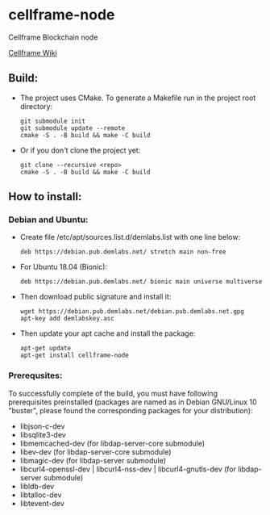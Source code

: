 # cellframe-node
Cellframe Blockchain node

[Cellframe Wiki](https://wiki.cellframe.net)

## Build:

* The project uses CMake. To generate a Makefile run in the project root directory:
  ```
  git submodule init
  git submodule update --remote
  cmake -S . -B build && make -C build
  ```
* Or if you don't clone the project yet:
  ```
  git clone --recursive <repo>
  cmake -S . -B build && make -C build
  ```

## How to install:

### Debian and Ubuntu:

* Create file /etc/apt/sources.list.d/demlabs.list with one line below:
  ```
  deb https://debian.pub.demlabs.net/ stretch main non-free
  ```
* For Ubuntu 18.04 (Bionic):
  ```
  deb https://debian.pub.demlabs.net/ bionic main universe multiverse
  ```
* Then download public signature and install it:
  ```
  wget https://debian.pub.demlabs.net/debian.pub.demlabs.net.gpg
  apt-key add demlabskey.asc
  ```
* Then update your apt cache and install the package:
  ```
  apt-get update
  apt-get install cellframe-node
  ```

### Prerequsites:

To successfully complete of the build, you must have following prerequisites preinstalled (packages are named as in Debian GNU/Linux 10 "buster", please found the corresponding packages for your distribution):

* libjson-c-dev
* libsqlite3-dev
* libmemcached-dev (for libdap-server-core submodule)
* libev-dev (for libdap-server-core submodule)
* libmagic-dev (for libdap-server submodule)
* libcurl4-openssl-dev | libcurl4-nss-dev | libcurl4-gnutls-dev (for libdap-server submodule)
* libldb-dev
* libtalloc-dev
* libtevent-dev
